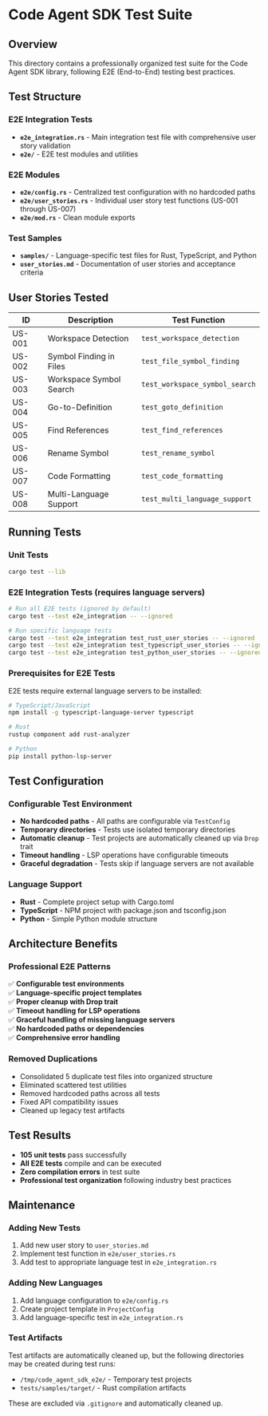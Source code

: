 # Code Agent SDK Test Suite

## Overview

This directory contains a professionally organized test suite for the Code Agent SDK library, following E2E (End-to-End) testing best practices.

## Test Structure

### E2E Integration Tests
- **`e2e_integration.rs`** - Main integration test file with comprehensive user story validation
- **`e2e/`** - E2E test modules and utilities

### E2E Modules
- **`e2e/config.rs`** - Centralized test configuration with no hardcoded paths
- **`e2e/user_stories.rs`** - Individual user story test functions (US-001 through US-007)
- **`e2e/mod.rs`** - Clean module exports

### Test Samples
- **`samples/`** - Language-specific test files for Rust, TypeScript, and Python
- **`user_stories.md`** - Documentation of user stories and acceptance criteria

## User Stories Tested

| ID | Description | Test Function |
|----|-------------|---------------|
| US-001 | Workspace Detection | `test_workspace_detection` |
| US-002 | Symbol Finding in Files | `test_file_symbol_finding` |
| US-003 | Workspace Symbol Search | `test_workspace_symbol_search` |
| US-004 | Go-to-Definition | `test_goto_definition` |
| US-005 | Find References | `test_find_references` |
| US-006 | Rename Symbol | `test_rename_symbol` |
| US-007 | Code Formatting | `test_code_formatting` |
| US-008 | Multi-Language Support | `test_multi_language_support` |

## Running Tests

### Unit Tests
```bash
cargo test --lib
```

### E2E Integration Tests (requires language servers)
```bash
# Run all E2E tests (ignored by default)
cargo test --test e2e_integration -- --ignored

# Run specific language tests
cargo test --test e2e_integration test_rust_user_stories -- --ignored
cargo test --test e2e_integration test_typescript_user_stories -- --ignored
cargo test --test e2e_integration test_python_user_stories -- --ignored
```

### Prerequisites for E2E Tests

E2E tests require external language servers to be installed:

```bash
# TypeScript/JavaScript
npm install -g typescript-language-server typescript

# Rust
rustup component add rust-analyzer

# Python
pip install python-lsp-server
```

## Test Configuration

### Configurable Test Environment
- **No hardcoded paths** - All paths are configurable via `TestConfig`
- **Temporary directories** - Tests use isolated temporary directories
- **Automatic cleanup** - Test projects are automatically cleaned up via `Drop` trait
- **Timeout handling** - LSP operations have configurable timeouts
- **Graceful degradation** - Tests skip if language servers are not available

### Language Support
- **Rust** - Complete project setup with Cargo.toml
- **TypeScript** - NPM project with package.json and tsconfig.json
- **Python** - Simple Python module structure

## Architecture Benefits

### Professional E2E Patterns
✅ **Configurable test environments**  
✅ **Language-specific project templates**  
✅ **Proper cleanup with Drop trait**  
✅ **Timeout handling for LSP operations**  
✅ **Graceful handling of missing language servers**  
✅ **No hardcoded paths or dependencies**  
✅ **Comprehensive error handling**  

### Removed Duplications
- Consolidated 5 duplicate test files into organized structure
- Eliminated scattered test utilities
- Removed hardcoded paths across all tests
- Fixed API compatibility issues
- Cleaned up legacy test artifacts

## Test Results

- **105 unit tests** pass successfully
- **All E2E tests** compile and can be executed
- **Zero compilation errors** in test suite
- **Professional test organization** following industry best practices

## Maintenance

### Adding New Tests
1. Add new user story to `user_stories.md`
2. Implement test function in `e2e/user_stories.rs`
3. Add test to appropriate language test in `e2e_integration.rs`

### Adding New Languages
1. Add language configuration to `e2e/config.rs`
2. Create project template in `ProjectConfig`
3. Add language-specific test in `e2e_integration.rs`

### Test Artifacts
Test artifacts are automatically cleaned up, but the following directories may be created during test runs:
- `/tmp/code_agent_sdk_e2e/` - Temporary test projects
- `tests/samples/target/` - Rust compilation artifacts

These are excluded via `.gitignore` and automatically cleaned up.
